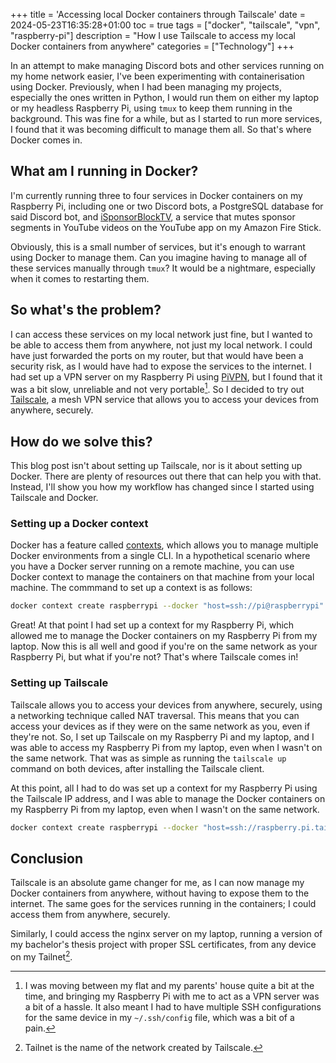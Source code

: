 +++
title = 'Accessing local Docker containers through Tailscale'
date = 2024-05-23T16:35:28+01:00
toc = true
tags = ["docker", "tailscale", "vpn", "raspberry-pi"]
description = "How I use Tailscale to access my local Docker containers from anywhere"
categories = ["Technology"]
+++

In an attempt to make managing Discord bots and other services running on my home network easier, I've been experimenting with containerisation using Docker. Previously, when I had been managing my projects, especially the ones written in Python, I would run them on either my laptop or my headless Raspberry Pi, using `tmux` to keep them running in the background. This was fine for a while, but as I started to run more services, I found that it was becoming difficult to manage them all. So that's where Docker comes in.

## What am I running in Docker?

I'm currently running three to four services in Docker containers on my Raspberry Pi, including one or two Discord bots, a PostgreSQL database for said Discord bot, and [iSponsorBlockTV](https://github.com/dmunozv04/iSponsorBlockTV), a service that mutes sponsor segments in YouTube videos on the YouTube app on my Amazon Fire Stick.

Obviously, this is a small number of services, but it's enough to warrant using Docker to manage them. Can you imagine having to manage all of these services manually through `tmux`? It would be a nightmare, especially when it comes to restarting them.

## So what's the problem?

I can access these services on my local network just fine, but I wanted to be able to access them from anywhere, not just my local network. I could have just forwarded the ports on my router, but that would have been a security risk, as I would have had to expose the services to the internet. I had set up a VPN server on my Raspberry Pi using [PiVPN](https://www.pivpn.io/), but I found that it was a bit slow, unreliable and not very portable[^1]. So I decided to try out [Tailscale](https://tailscale.com/), a mesh VPN service that allows you to access your devices from anywhere, securely.

## How do we solve this?

This blog post isn't about setting up Tailscale, nor is it about setting up Docker. There are plenty of resources out there that can help you with that. Instead, I'll show you how my workflow has changed since I started using Tailscale and Docker.

### Setting up a Docker context

Docker has a feature called [contexts](https://docs.docker.com/engine/context/working-with-contexts/), which allows you to manage multiple Docker environments from a single CLI. In a hypothetical scenario where you have a Docker server running on a remote machine, you can use Docker context to manage the containers on that machine from your local machine. The commmand to set up a context is as follows:

```bash
docker context create raspberrypi --docker "host=ssh://pi@raspberrypi"
```

Great! At that point I had set up a context for my Raspberry Pi, which allowed me to manage the Docker containers on my Raspberry Pi from my laptop. Now this is all well and good if you're on the same network as your Raspberry Pi, but what if you're not? That's where Tailscale comes in!

### Setting up Tailscale

Tailscale allows you to access your devices from anywhere, securely, using a networking technique called NAT traversal. This means that you can access your devices as if they were on the same network as you, even if they're not. So, I set up Tailscale on my Raspberry Pi and my laptop, and I was able to access my Raspberry Pi from my laptop, even when I wasn't on the same network. That was as simple as running the `tailscale up` command on both devices, after installing the Tailscale client.

At this point, all I had to do was set up a context for my Raspberry Pi using the Tailscale IP address, and I was able to manage the Docker containers on my Raspberry Pi from my laptop, even when I wasn't on the same network.

```bash
docker context create raspberrypi --docker "host=ssh://raspberry.pi.tailscale.ip"
```

## Conclusion

Tailscale is an absolute game changer for me, as I can now manage my Docker containers from anywhere, without having to expose them to the internet. The same goes for the services running in the containers; I could access them from anywhere, securely.

Similarly, I could access the nginx server on my laptop, running a version of my bachelor's thesis project with proper SSL certificates, from any device on my Tailnet[^2].

[^1]: I was moving between my flat and my parents' house quite a bit at the time, and bringing my Raspberry Pi with me to act as a VPN server was a bit of a hassle. It also meant I had to have multiple SSH configurations for the same device in my `~/.ssh/config` file, which was a bit of a pain.

[^2]: Tailnet is the name of the network created by Tailscale.